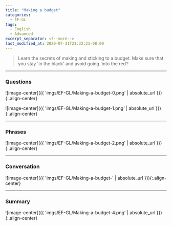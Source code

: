 ```yaml
---
title: "Making a budget"
categories:
  - EF-GL
tags:
  - English
  - Advanced
excerpt_separator: <!--more-->
last_modified_at: 2020-07-31T21:32:21-08:00
---
```

> Learn the secrets of making and sticking to a budget. Make sure that you stay 'in the black' and avoid going 'into the red'!
<!--more-->

----------------------
### Questions
![image-center]({{ 'imgs/EF-GL/Making-a-budget-0.png' | absolute_url }}){:.align-center}

![image-center]({{ 'imgs/EF-GL/Making-a-budget-1.png' | absolute_url }}){:.align-center}


----------------------
### Phrases
![image-center]({{ 'imgs/EF-GL/Making-a-budget-2.png' | absolute_url }}){:.align-center}


----------------------
### Conversation

![image-center]({{ 'imgs/EF-GL/Making-a-budget-' | absolute_url }}){:.align-center}


----------------------
### Summary

![image-center]({{ 'imgs/EF-GL/Making-a-budget-4.png' | absolute_url }}){:.align-center}



